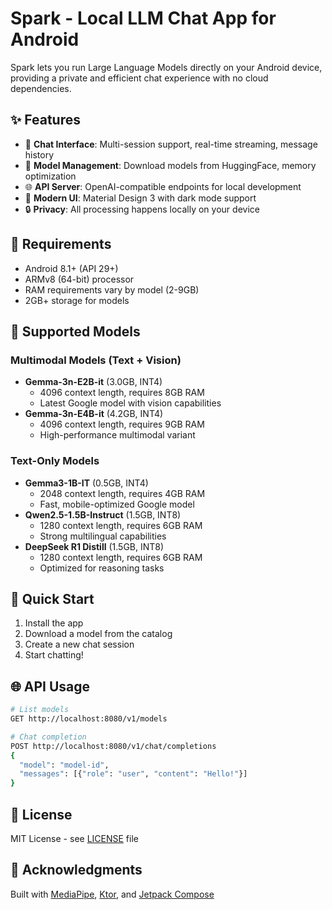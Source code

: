 # Spark - Local LLM Chat App for Android

Spark lets you run Large Language Models directly on your Android device, providing a private and efficient chat experience with no cloud dependencies.

## ✨ Features

- 💬 **Chat Interface**: Multi-session support, real-time streaming, message history
- 🤖 **Model Management**: Download models from HuggingFace, memory optimization
- 🌐 **API Server**: OpenAI-compatible endpoints for local development
- 🎨 **Modern UI**: Material Design 3 with dark mode support
- 🔒 **Privacy**: All processing happens locally on your device

## 📱 Requirements

- Android 8.1+ (API 29+)
- ARMv8 (64-bit) processor
- RAM requirements vary by model (2-9GB)
- 2GB+ storage for models

## 🤖 Supported Models

### Multimodal Models (Text + Vision)
- **Gemma-3n-E2B-it** (3.0GB, INT4)
  - 4096 context length, requires 8GB RAM
  - Latest Google model with vision capabilities
- **Gemma-3n-E4B-it** (4.2GB, INT4)
  - 4096 context length, requires 9GB RAM
  - High-performance multimodal variant

### Text-Only Models
- **Gemma3-1B-IT** (0.5GB, INT4)
  - 2048 context length, requires 4GB RAM
  - Fast, mobile-optimized Google model
- **Qwen2.5-1.5B-Instruct** (1.5GB, INT8)
  - 1280 context length, requires 6GB RAM
  - Strong multilingual capabilities
- **DeepSeek R1 Distill** (1.5GB, INT8)
  - 1280 context length, requires 6GB RAM
  - Optimized for reasoning tasks

## 🚀 Quick Start

1. Install the app
2. Download a model from the catalog
3. Create a new chat session
4. Start chatting!

## 🌐 API Usage

```bash
# List models
GET http://localhost:8080/v1/models

# Chat completion
POST http://localhost:8080/v1/chat/completions
{
  "model": "model-id",
  "messages": [{"role": "user", "content": "Hello!"}]
}
```

## 📄 License

MIT License - see [LICENSE](LICENSE) file

## 🙏 Acknowledgments

Built with [MediaPipe](https://developers.google.com/mediapipe/solutions/genai/llm_inference/android), [Ktor](https://ktor.io/), and [Jetpack Compose](https://developer.android.com/jetpack/compose) 